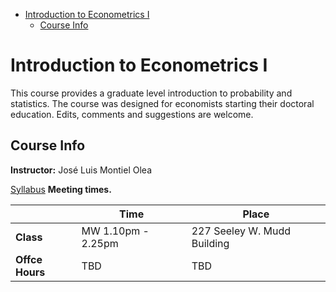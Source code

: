 - [Introduction to Econometrics I](#sec-1)
  - [Course Info](#sec-1-1)

# Introduction to Econometrics I<a id="sec-1"></a>

This course provides a graduate level introduction to probability and statistics. The course was designed for economists starting their doctoral education. Edits, comments and suggestions are welcome.

## Course Info<a id="sec-1-1"></a>

**Instructor:** José Luis Montiel Olea

[Syllabus](Syllabus/Syllabus.pdf) **Meeting times.**

|                 | Time               | Place                       |
|--------------- |------------------ |--------------------------- |
| **Class**       | MW 1.10pm - 2.25pm | 227 Seeley W. Mudd Building |
| **Offce Hours** | TBD                | TBD                         |
